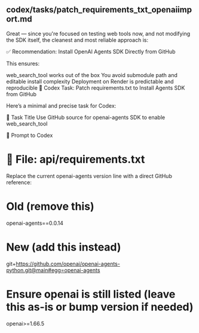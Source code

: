 ## codex/tasks/patch_requirements_txt_openaiimport.md

Great — since you're focused on testing web tools now, and not modifying the SDK itself, the cleanest and most reliable approach is:

✅ Recommendation: Install OpenAI Agents SDK Directly from GitHub

This ensures:

web_search_tool works out of the box
You avoid submodule path and editable install complexity
Deployment on Render is predictable and reproducible
🧠 Codex Task: Patch requirements.txt to Install Agents SDK from GitHub

Here’s a minimal and precise task for Codex:

📄 Task Title
Use GitHub source for openai-agents SDK to enable web_search_tool

🧠 Prompt to Codex
# 📍 File: api/requirements.txt

Replace the current openai-agents version line with a direct GitHub reference:

# Old (remove this)
openai-agents==0.0.14

# New (add this instead)
git+https://github.com/openai/openai-agents-python.git@main#egg=openai-agents

# Ensure openai is still listed (leave this as-is or bump version if needed)
openai>=1.66.5